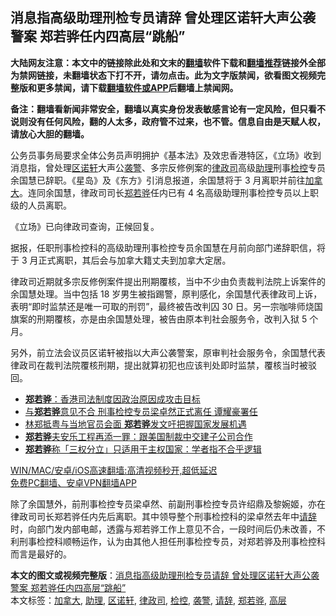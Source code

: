  <h2>消息指高级助理刑检专员请辞 曾处理区诺轩大声公袭警案 郑若骅任内四高层“跳船”</h2> <p class="notice"><b>大陆网友注意：本文中的链接除此处和文末的<a href="https://github.com/bannedbook/fanqiang" >翻墙</a>软件下载和<a href="https://github.com/killgcd/justmysocks/blob/master/README.md">翻墙推荐</a>链接外全部为禁网链接，未翻墙状态下打不开，请勿点击。此为文字版禁闻，欲看图文视频完整版和更多禁闻，请下载<a href="https://github.com/bannedbook/fanqiang">翻墙软件或APP</a>后翻墙上禁闻网。</p><p>备注：翻墙看新闻非常安全，翻墙以真实身份发表敏感言论有一定风险，但只看不说则没有任何风险，翻的人太多，政府管不过来，也不管。信息自由是天赋人权，请放心大胆的翻墙。</b></p>  <div class="entry">  <p>公务员事务局要求全体公务员声明拥护《基本法》及效忠香港特区，《立场》收到消息指，曾处理<a href="https://www.bannedbook.org/bnews/tag/%E5%8C%BA%E8%AF%BA%E8%BD%A9/" class="st_tag internal_tag" rel="tag" title="标签 区诺轩 下的日志">区诺轩</a>大声公<a href="https://www.bannedbook.org/bnews/tag/%e8%a2%ad%e8%ad%a6/" class="st_tag internal_tag" rel="tag" title="标签 袭警 下的日志">袭警</a>、多宗反修例案的<a href="https://www.bannedbook.org/bnews/tag/%E5%BE%8B%E6%94%BF%E5%8F%B8/" class="st_tag internal_tag" rel="tag" title="标签 律政司 下的日志">律政司</a>高级<a href="https://www.bannedbook.org/bnews/tag/%E5%8A%A9%E7%90%86/" class="st_tag internal_tag" rel="tag" title="标签 助理 下的日志">助理</a>刑事<a href="https://www.bannedbook.org/bnews/tag/%E6%A3%80%E6%8E%A7/" class="st_tag internal_tag" rel="tag" title="标签 检控 下的日志">检控</a>专员余国慧已辞职。《星岛》及《东方》引消息报道，余国慧将于 3 月离职并前往<a href="https://www.bannedbook.org/bnews/tag/%e5%8a%a0%e6%8b%bf%e5%a4%a7/" class="st_tag internal_tag" rel="tag" title="标签 加拿大 下的日志">加拿大</a>。连同余国慧，律政司司长<a href="https://www.bannedbook.org/bnews/tag/%E9%83%91%E8%8B%A5%E9%AA%85/" class="st_tag internal_tag" rel="tag" title="标签 郑若骅 下的日志">郑若骅</a>任内已有 4 名高级助理刑事检控专员以上职级的人员离职。</p> <p>《立场》已向律政司查询，正候回复。</p> <p>据报，任职刑事检控科的高级助理刑事检控专员余国慧在月前向部门递辞职信，将于 3 月正式离职，其后会与加拿大籍丈夫到加拿大定居。</p>  <p>律政司近期就多宗反修例案件提出刑期覆核，当中不少由负责裁判法院上诉案件的余国慧处理。当中包括 18 岁男生被指踢警，原判感化，余国慧代表律政司上诉，表明“即时监禁还是唯一可取的刑罚”，最终被告改判囚 30 日。另一宗咖啡师烧国旗案的刑期覆核，亦是由余国慧处理，被告由原本判社会服务令，改判入狱 5 个月。</p> <p>另外，前立法会议员区诺轩被指以大声公袭警案，原审判社会服务令，余国慧代表律政司在裁判法院覆核刑期，提出就算初犯也应该判处即时监禁，覆核当时被驳回。</p> <ul class='op-related-articles' title='相关阅读'> <li><a href='https://www.bannedbook.org/bnews/baitai/20210117/1469555.html' target='_blank'><b>郑若骅</b>：香港司法制度因政治原因成攻击目标</a></li> <li><a href='https://www.bannedbook.org/bnews/comments/20210101/1459235.html' target='_blank'>与<b>郑若骅</b>意见不合 刑事检控专员梁卓然正式离任 谭耀豪署任</a></li> <li><a href='https://www.bannedbook.org/bnews/baitai/20201107/1427443.html' target='_blank'>林郑抵粤与当地官员会面 <b>郑若骅</b>发文吁把握国家发展机遇</a></li> <li><a href='https://www.bannedbook.org/bnews/headline/20200909/1393590.html' target='_blank'><b>郑若骅</b>夫安乐工程再添一罪：跟美国制裁中交建子公司合作</a></li> <li><a href='https://www.bannedbook.org/bnews/headline/20200909/1393575.html' target='_blank'><b>郑若骅</b>称「三权分立」只适用于主权国家：学者指不合乎逻辑</a></li> </ul> <p class="texttj"> <a href="https://github.com/bannedbook/fanqiang/wiki/V2ray%E6%9C%BA%E5%9C%BA" target="_blank">WIN/MAC/安卓/iOS高速翻墙:高清视频秒开,超低延迟</a><br/> <a href="https://github.com/bannedbook/fanqiang/wiki/%E7%A6%81%E9%97%BB%E7%BD%91%E5%AE%89%E5%8D%93%E7%BF%BB%E5%A2%99%E6%96%B0%E9%97%BBAPP" target="_blank">免费PC翻墙、安卓VPN翻墙APP</a></p><p>除了余国慧外，前刑事检控专员梁卓然、前副刑事检控专员许绍鼎及黎婉姬，亦在律政司司长郑若骅任内先后离职。其中领导整个刑事检控科的梁卓然去年中<a href="https://www.bannedbook.org/bnews/tag/%E8%AF%B7%E8%BE%9E/" class="st_tag internal_tag" rel="tag" title="标签 请辞 下的日志">请辞</a>时，向部门发内部电邮，透露与郑若骅工作上意见不合，一段时间后仍未改善，不利刑事检控科顺畅运作，认为由其他人担任刑事检控专员，对郑若骅及刑事检控科而言是最好的。</p> <a name='sharetosocial'></a>       <div><b>本文的图文或视频完整版</b>：<a href='https://www.bannedbook.org/bnews/comments/20210119/1470776.html'>消息指高级助理刑检专员请辞 曾处理区诺轩大声公袭警案 郑若骅任内四高层“跳船”</a></div>  </div><!--END ENTRY--> <div class="postfooter"> <div>本文标签：<a href="https://www.bannedbook.org/bnews/tag/%e5%8a%a0%e6%8b%bf%e5%a4%a7/" rel="tag">加拿大</a>, <a href="https://www.bannedbook.org/bnews/tag/%E5%8A%A9%E7%90%86/" rel="tag">助理</a>, <a href="https://www.bannedbook.org/bnews/tag/%E5%8C%BA%E8%AF%BA%E8%BD%A9/" rel="tag">区诺轩</a>, <a href="https://www.bannedbook.org/bnews/tag/%E5%BE%8B%E6%94%BF%E5%8F%B8/" rel="tag">律政司</a>, <a href="https://www.bannedbook.org/bnews/tag/%E6%A3%80%E6%8E%A7/" rel="tag">检控</a>, <a href="https://www.bannedbook.org/bnews/tag/%e8%a2%ad%e8%ad%a6/" rel="tag">袭警</a>, <a href="https://www.bannedbook.org/bnews/tag/%E8%AF%B7%E8%BE%9E/" rel="tag">请辞</a>, <a href="https://www.bannedbook.org/bnews/tag/%E9%83%91%E8%8B%A5%E9%AA%85/" rel="tag">郑若骅</a>, <a href="https://www.bannedbook.org/bnews/tag/%E9%AB%98%E5%B1%82/" rel="tag">高层</a></div>  </div><!--END POSTFOOTER--> 